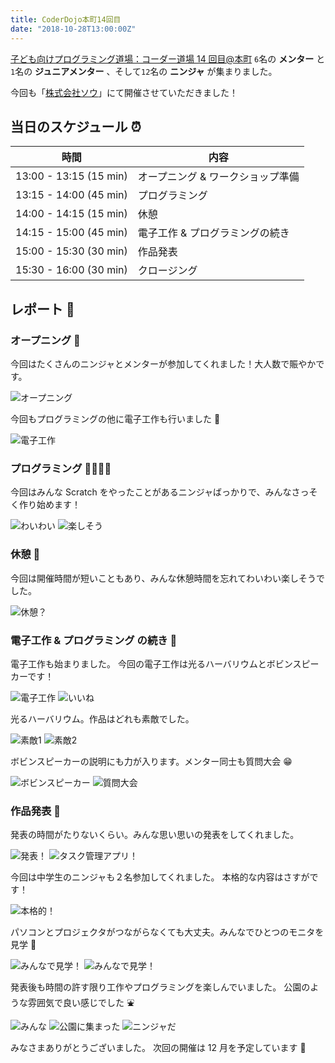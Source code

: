 ```yaml
---
title: CoderDojo本町14回目
date: "2018-10-28T13:00:00Z"
---
```


[子ども向けプログラミング道場：コーダー道場 14 回目@本町](https://coderdojo-hommachi.doorkeeper.jp/events/80282)
`6`名の **メンター** と`1`名の **ジュニアメンター** 、そして`12`名の **ニンジャ** が集まりました。

今回も「[株式会社ソウ](https://sou-co.jp/)」にて開催させていただきました！

## 当日のスケジュール ⏰

| 時間                   | 内容                              |
| ---------------------- | --------------------------------- |
| 13:00 - 13:15 (15 min) | オープニング & ワークショップ準備 |
| 13:15 - 14:00 (45 min) | プログラミング                    |
| 14:00 - 14:15 (15 min) | 休憩                              |
| 14:15 - 15:00 (45 min) | 電子工作 & プログラミングの続き   |
| 15:00 - 15:30 (30 min) | 作品発表                          |
| 15:30 - 16:00 (30 min) | クロージング                      |

## レポート 📝

### オープニング 🎉

今回はたくさんのニンジャとメンターが参加してくれました！大人数で賑やかです。

![オープニング](./IMG_8830.jpg)

今回もプログラミングの他に電子工作も行いました 🤖

![電子工作](./IMG_0366.jpg)

### プログラミング 👩‍💻👨‍💻

今回はみんな Scratch をやったことがあるニンジャばっかりで、みんなさっそく作り始めます！

![わいわい](./IMG_8832.jpg)
![楽しそう](./IMG_8833.jpg)

### 休憩 🍬

今回は開催時間が短いこともあり、みんな休憩時間を忘れてわいわい楽しそうでした。

![休憩？](./IMG_8861.jpg)

### 電子工作 & プログラミング の続き 💨

電子工作も始まりました。
今回の電子工作は光るハーバリウムとボビンスピーカーです！

![電子工作](./45782688981_47b8205db0_o.jpg)
![いいね](./IMG_8840.jpg)

光るハーバリウム。作品はどれも素敵でした。

![素敵1](./IMG_8853.jpg)
![素敵2](./IMG_0385.jpg)

ボビンスピーカーの説明にも力が入ります。メンター同士も質問大会 😁

![ボビンスピーカー](./IMG_8857.jpg)
![質問大会](./IMG_8863.jpg)

### 作品発表 🚀

発表の時間がたりないくらい。みんな思い思いの発表をしてくれました。

![発表！](./IMG_8881.jpg)
![タスク管理アプリ！](./IMG_8871.jpg)

今回は中学生のニンジャも２名参加してくれました。
本格的な内容はさすがです！

![本格的！](./IMG_8882.jpg)

パソコンとプロジェクタがつながらなくても大丈夫。みんなでひとつのモニタを見学 👀

![みんなで見学！](./IMG_0376.jpg)
![みんなで見学！](./IMG_8895.jpg)

発表後も時間の許す限り工作やプログラミングを楽しんでいました。
公園のような雰囲気で良い感じでした ⛲

![みんな](./IMG_8901.jpg)
![公園に集まった](./IMG_8904.jpg)
![ニンジャだ](./IMG_8906.jpg)

みなさまありがとうございました。
次回の開催は 12 月を予定しています 🎊
